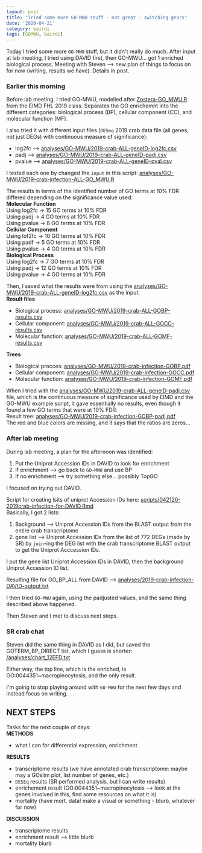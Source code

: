 ```yaml
---
layout: post
title: "Tried some more GO-MWU stuff - not great - switching gears"
date: '2020-04-21'
category: bairdi
tags: [GOMWU, bairdi]
---
```


Today I tried some more `GO-MWU` stuff, but it didn't really do much. After input at lab meeting, I tried using DAVID first, then GO-MWU... got 1 enriched biological process. Meeting with Steven --> new plan of things to focus on for now (writing, results we have). Details in post. 

### Earlier this morning
Before lab meeting, I tried GO-MWU, modelled after [Zostera-GO_MWU.R](https://github.com/eimd-2019/project-EWD-transcriptomics/blob/master/analyses/GO-MWU/Zostera-GO_MWU.R) from the EIMD FHL 2019 class. Separates the GO enrichemnt into the different categories: biological process (BP), cellular component (CC), and molecular function (MF). 

I also tried it with different input files (`DESeq` 2019 crab data file (all genes, not just DEGs) with continuous measure of significance):      
- log2fc --> [analyses/GO-MWU/2019-crab-ALL-geneID-log2fc.csv](https://raw.githubusercontent.com/RobertsLab/project-crab/master/analyses/GO-MWU/2019-crab-ALL-geneID-log2fc.csv)    
- padj --> [analyses/GO-MWU/2019-crab-ALL-geneID-padj.csv](https://raw.githubusercontent.com/RobertsLab/project-crab/master/analyses/GO-MWU/2019-crab-ALL-geneID-padj.csv)    
- pvalue --> [analyses/GO-MWU/2019-crab-ALL-geneID-pval.csv](https://raw.githubusercontent.com/RobertsLab/project-crab/master/analyses/GO-MWU/2019-crab-ALL-geneID-pval.csv)    

I tested each one by changed the `input` in this script: [analyses/GO-MWU/2019-crab-infection-ALL-GO_MWU.R](https://github.com/RobertsLab/project-crab/blob/master/analyses/GO-MWU/2019-crab-infection-ALL-GO_MWU.R)    

The results in terms of the identified number of GO terms at 10% FDR differed depending on the significance value used:      
**Molecular Function**     
Using log2fc → 15 GO terms at 10% FDR     
Using padj → 4 GO terms at 10% FDR      
Using pvalue → 8 GO terms at 10% FDR      
**Cellular Component**      
Using lof2fc → 10 GO terms at 10% FDR     
Using padf → 5 GO terms at 10% FDR    
Using pvalue → 4 GO terms at 10% FDR    
**Biological Process**     
Using log2fc → 7 GO terms at 10% FDR     
Using padj → 12 GO terms at 10% FDR    
Using pvalue → 4 GO terms at 10% FDR     

Then, I saved what the results were from using the [analyses/GO-MWU/2019-crab-ALL-geneID-log2fc.csv](https://raw.githubusercontent.com/RobertsLab/project-crab/master/analyses/GO-MWU/2019-crab-ALL-geneID-log2fc.csv) as the input:      
**Result files**     
- Biological process: [analyses/GO-MWU/2019-crab-ALL-GOBP-results.csv](https://github.com/RobertsLab/project-crab/blob/master/analyses/GO-MWU/2019-crab-ALL-GOBP-results.csv)      
- Cellular component: [analyses/GO-MWU/2019-crab-ALL-GOCC-results.csv](https://github.com/RobertsLab/project-crab/blob/master/analyses/GO-MWU/2019-crab-ALL-GOCC-results.csv)      
- Molecular function: [analyses/GO-MWU/2019-crab-ALL-GOMF-results.csv](https://github.com/RobertsLab/project-crab/blob/master/analyses/GO-MWU/2019-crab-ALL-GOMF-results.csv)     

**Trees**     
- Biological procces: [analyses/GO-MWU/2019-crab-infection-GOBP.pdf](https://github.com/RobertsLab/project-crab/blob/master/analyses/GO-MWU/2019-crab-infection-GOBP.pdf)      
- Cellular component: [analyses/GO-MWU/2019-crab-infection-GOCC.pdf](https://github.com/RobertsLab/project-crab/blob/master/analyses/GO-MWU/2019-crab-infection-GOCC.pdf)     
- Molecular function: [analyses/GO-MWU/2019-crab-infection-GOMF.pdf](https://github.com/RobertsLab/project-crab/blob/master/analyses/GO-MWU/2019-crab-infection-GOMF.pdf) 

When I tried with the [analyses/GO-MWU/2019-crab-ALL-geneID-padj.csv](https://raw.githubusercontent.com/RobertsLab/project-crab/master/analyses/GO-MWU/2019-crab-ALL-geneID-padj.csv) file, which is the continuous measure of significance used by EIMD and the GO-MWU example script, it gave essentially no results, even though it found a few GO terms that were at 10% FDR:    
Result tree: [analyses/GO-MWU/2019-crab-infection-GOBP-padj.pdf](https://github.com/RobertsLab/project-crab/blob/master/analyses/GO-MWU/2019-crab-infection-GOBP-padj.pdf)    
The red and blue colors are missing, and it says that the ratios are zeros... 

### After lab meeting
During lab meeting, a plan for the afternoon was identified:     
1. Put the Uniprot Accession IDs in DAVID to look for enrichment     
2. If enrichment --> go back to `GO-MWU` and use BP     
3. If no enrichment --> try something else... possibly TopGO 

I focused on trying out DAVID.      

Script for creating lsits of uniprot Accession IDs here: [scripts/042120-2019crab-infection-for-DAVID.Rmd](https://github.com/RobertsLab/project-crab/blob/master/scripts/042120-2019crab-infection-for-DAVID.Rmd)    
Basically, I got 2 lists:     
1. Background --> Uniprot Accession IDs from the BLAST output from the entire crab transcriptome    
2. gene list --> Uniprot Accession IDs from the list of 772 DEGs (made by SR) by `join`-ing the DEG list with the crab transcriptome BLAST output to get the Uniprot Acccession IDs.      

I put the gene list Uniprot Accession IDs in DAVID, then the background Uniprot Accession ID list.     

Resulting file for GO_BP_ALL from DAVID --> [analyses/2019-crab-infection-DAVID-output.txt](https://github.com/RobertsLab/project-crab/blob/master/analyses/2019-crab-infection-DAVID-output.txt)    

I then tried `GO-MWU` again, using the padjusted values, and the same thing described above happened. 

Then Steven and I met to discuss next steps. 

### SR crab chat
Steven did the same thing in DAVID as I did, but saved the GOTERM_BP_DIRECT list, which I guess is shorter:     
[/analyses/chart_12EFD.txt ](https://github.com/RobertsLab/project-crab/blob/master/analyses/chart_12EFD.txt)    

Either way, the top line, which is the enriched, is GO:0044351~macropinocytosis, and the only result. 

I'm going to stop playing around with `GO-MWU` for the next few days and instead focus on writing.      

## NEXT STEPS

Tasks for the next couple of days:       
**METHODS**    
- what I can for differential expression, enrichment

**RESULTS**      
- transcriptome results (we have annotated crab transcriptome: maybe may a GOslim plot, list number of genes, etc.) 
- `DESEq` results (SR performed analysis, but I can write results) 
- enrichement result (GO:0044351~macropinocytosis --> look at the genes involved in this, find some resources on what it is)
- mortality (have mort. data! make a visual or something - blurb, whatever for now)

**DISCUSSION**     
- transcriptome results
- enrichment result --> little blurb
- mortality blurb 

